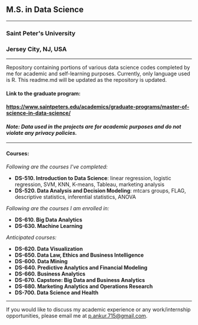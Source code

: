## M.S. in Data Science  
---
### Saint Peter's University  
### Jersey City, NJ, USA
---
Repository containing portions of various data science codes completed by me for academic and self-learning purposes. 
Currently, only language used is R. 
This readme.md will be updated as the repository is updated. 

#### **Link to the graduate program:**  
#### https://www.saintpeters.edu/academics/graduate-programs/master-of-science-in-data-science/  
#### *Note: Data used in the projects are for academic purposes and do not violate any privacy policies.*
---
#### **Courses:**

*Following are the courses I've completed:*   
* **DS-510. Introduction to Data Science**: linear regression, logistic regression, SVM, KNN, K-means, Tableau, marketing analysis  
* **DS-520. Data Analysis and Decision Modeling**: mtcars groups, FLAG, descriptive statistics, inferential statistics, ANOVA  

*Following are the courses I am enrolled in:*   
* **DS-610. Big Data Analytics**  
* **DS-630. Machine Learning**  

*Anticipated courses:*   
* **DS-620. Data Visualization**   
* **DS-650. Data Law, Ethics and Business Intelligence**  
* **DS-600. Data Mining**  
* **DS-640. Predictive Analytics and Financial Modeling**  
* **DS-660. Business Analytics**  
* **DS-670. Capstone: Big Data and Business Analytics**  
* **DS-680. Marketing Analytics and Operations Research**  
* **DS-700. Data Science and Health**  


---
If you would like to discuss my academic experience or any work/internship opportunities, please email me at [p.ankur.715@gmail.com](mailto:p.ankur.715@gmail.com).

